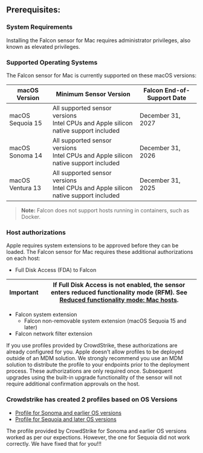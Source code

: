 ## Prerequisites:

### System Requirements
Installing the Falcon sensor for Mac requires administrator privileges, also known as elevated privileges.

### Supported Operating Systems
The Falcon sensor for Mac is currently supported on these macOS versions:

| macOS Version       | Minimum Sensor Version    | Falcon End-of-Support Date |
|---------------------|-------------------------|----------------------------|
| macOS Sequoia 15   | All supported sensor versions <br> Intel CPUs and Apple silicon native support included | December 31, 2027 |
| macOS Sonoma 14    | All supported sensor versions <br> Intel CPUs and Apple silicon native support included | December 31, 2026 |
| macOS Ventura 13   | All supported sensor versions <br> Intel CPUs and Apple silicon native support included | December 31, 2025 |

> **Note:** Falcon does not support hosts running in containers, such as Docker.

### Host authorizations
Apple requires system extensions to be approved before they can be loaded. The Falcon sensor for Mac requires these additional authorizations on each host:

- Full Disk Access (FDA) to Falcon

| **Important** | If Full Disk Access is not enabled, the sensor enters reduced functionality mode (RFM). See [Reduced functionality mode: Mac hosts](</documentation/page/e261a9b7/falcon-sensor-for-mac-deployment#pb0ee694>). |
|--------------|-------------------------------------------------------------------------------------------------------------------------------------|


- Falcon system extension
  - Falcon non-removable system extension (macOS Sequoia 15 and later)
- Falcon network filter extension

If you use profiles provided by CrowdStrike, these authorizations are already configured for you. Apple doesn't allow profiles to be deployed outside of an MDM
solution. We strongly recommend you use an MDM solution to distribute the profile to your endpoints prior to the deployment process. These authorizations are
only required once. Subsequent upgrades using the built-in upgrade functionality of the sensor will not require additional confirmation approvals on the host.

### Crowdstrike has created 2 profiles based on OS Versions

- [Profile for Sonoma and earlier OS versions](<https://github.com/rp377/Crowdstrike-Falcon-Integration-with-MAC-Workstations/blob/main/Falcon%20Profile%20-%20no%20Kext.mobileconfig>)
- [Profile for Sequoia and later OS versions](<https://github.com/rp377/Crowdstrike-Falcon-Integration-with-MAC-Workstations/blob/main/Falcon%20Profile%20OS%20v15.mobileconfig>)

The profile provided by CrowdStrike for Sonoma and earlier OS versions worked as per our expections. However, the one for Sequoia did not work correctly. We have fixed that for you!!!



